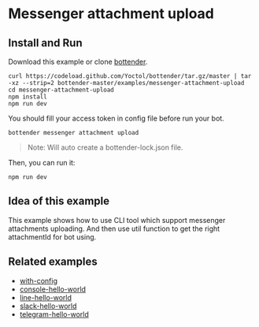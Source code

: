 # Messenger attachment upload

## Install and Run

Download this example or clone [bottender](https://github.com/Yoctol/bottender).

```
curl https://codeload.github.com/Yoctol/bottender/tar.gz/master | tar -xz --strip=2 bottender-master/examples/messenger-attachment-upload
cd messenger-attachment-upload
npm install
npm run dev
```

You should fill your access token in config file before run your bot.

```
bottender messenger attachment upload
```

> Note: Will auto create a bottender-lock.json file.

Then, you can run it:

```
npm run dev
```

## Idea of this example

This example shows how to use CLI tool which support messenger attachments uploading. And then use util function to get the right attachmentId for bot using.

## Related examples

* [with-config](../with-config)
* [console-hello-world](../console-hello-world)
* [line-hello-world](../line-hello-world)
* [slack-hello-world](../slack-hello-world)
* [telegram-hello-world](../telegram-hello-world)
